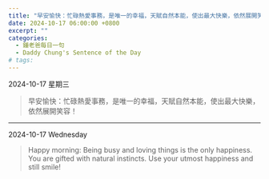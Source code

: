 ```yaml
---
title: "早安愉快：忙碌熱愛事務，是唯一的幸福，天賦自然本能，使出最大快樂，依然展開笑容！ <br> Happy morning: Being busy and loving things is the only happiness. You are gifted with natural instincts. Use your utmost happiness and still smile!"
date: 2024-10-17 06:00:00 +0800
excerpt: ""
categories:
  - 鍾老爸每日一句
  - Daddy Chung's Sentence of the Day
# tags:
---
```


2024-10-17 星期三

> 早安愉快：忙碌熱愛事務，是唯一的幸福，天賦自然本能，使出最大快樂，依然展開笑容！

---

2024-10-17 Wednesday

> Happy morning: Being busy and loving things is the only happiness. You are gifted with natural instincts. Use your utmost happiness and still smile!
